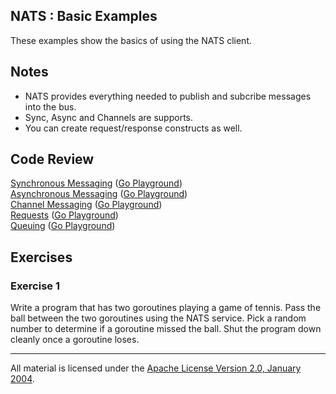## NATS : Basic Examples

These examples show the basics of using the NATS client.

## Notes

* NATS provides everything needed to publish and subcribe messages into the bus.
* Sync, Async and Channels are supports.
* You can create request/response constructs as well.

## Code Review

[Synchronous Messaging](sync/main.go) ([Go Playground](https://play.golang.org/p/EjqtWPCvr8M))  
[Asynchronous Messaging](async/main.go) ([Go Playground](https://play.golang.org/p/hREKAZasBxZ))    
[Channel Messaging](channels/main.go) ([Go Playground](https://play.golang.org/p/M5QmuDT6bgD))  
[Requests](request/main.go) ([Go Playground](https://play.golang.org/p/QaLKjGKfd1F))  
[Queuing](queue/main.go) ([Go Playground](https://play.golang.org/p/oxgoTittXOy))  

## Exercises

### Exercise 1

Write a program that has two goroutines playing a game of tennis. Pass the ball between the two goroutines using the NATS service. Pick a random number to determine if a goroutine missed the ball. Shut the program down cleanly once a goroutine loses.
___
All material is licensed under the [Apache License Version 2.0, January 2004](http://www.apache.org/licenses/LICENSE-2.0).
